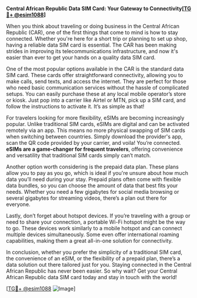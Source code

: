 **Central African Republic Data SIM Card: Your Gateway to Connectivity[[TG💪+ @esim1088](https://t.me/s/esim1088)]**

When you think about traveling or doing business in the Central African Republic (CAR), one of the first things that come to mind is how to stay connected. Whether you're here for a short trip or planning to set up shop, having a reliable data SIM card is essential. The CAR has been making strides in improving its telecommunications infrastructure, and now it's easier than ever to get your hands on a quality data SIM card.

One of the most popular options available in the CAR is the standard data SIM card. These cards offer straightforward connectivity, allowing you to make calls, send texts, and access the internet. They are perfect for those who need basic communication services without the hassle of complicated setups. You can easily purchase these at any local mobile operator’s store or kiosk. Just pop into a carrier like Airtel or MTN, pick up a SIM card, and follow the instructions to activate it. It’s as simple as that!

For travelers looking for more flexibility, eSIMs are becoming increasingly popular. Unlike traditional SIM cards, eSIMs are digital and can be activated remotely via an app. This means no more physical swapping of SIM cards when switching between countries. Simply download the provider's app, scan the QR code provided by your carrier, and voila! You’re connected. **eSIMs are a game-changer for frequent travelers**, offering convenience and versatility that traditional SIM cards simply can’t match.

Another option worth considering is the prepaid data plan. These plans allow you to pay as you go, which is ideal if you're unsure about how much data you’ll need during your stay. Prepaid plans often come with flexible data bundles, so you can choose the amount of data that best fits your needs. Whether you need a few gigabytes for social media browsing or several gigabytes for streaming videos, there’s a plan out there for everyone.

Lastly, don’t forget about hotspot devices. If you’re traveling with a group or need to share your connection, a portable Wi-Fi hotspot might be the way to go. These devices work similarly to a mobile hotspot and can connect multiple devices simultaneously. Some even offer international roaming capabilities, making them a great all-in-one solution for connectivity.

In conclusion, whether you prefer the simplicity of a traditional SIM card, the convenience of an eSIM, or the flexibility of a prepaid plan, there’s a data solution out there tailored just for you. Staying connected in the Central African Republic has never been easier. So why wait? Get your Central African Republic data SIM card today and stay in touch with the world!

[[TG💪+ @esim1088](https://t.me/s/esim1088) ![Image](https://i.postimg.cc/Y0z9fWf4/image.png)]